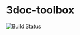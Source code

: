 # 3doc-toolbox
[![Build Status](https://travis-ci.org/tridoc/tridoc-toolbox.svg?branch=master)](https://travis-ci.org/tridoc/tridoc-toolbox)

